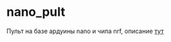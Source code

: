 # nano_pult
Пульт на базе ардуины nano и чипа nrf, описание [тут](https://app.gitbook.com/@alexlexx1/s/guard_bot/pult-upravleniya)
